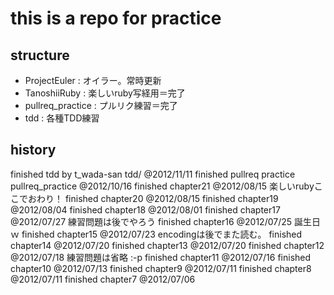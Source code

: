 # this is a repo for practice

## structure

* ProjectEuler : オイラー。常時更新
* TanoshiiRuby : 楽しいruby写経用＝完了
* pullreq_practice : プルリク練習＝完了
* tdd : 各種TDD練習

## history 
finished tdd by t_wada-san tdd/ @2012/11/11
finished pullreq practice pullreq_practice @2012/10/16
finished chapter21 @2012/08/15 楽しいrubyここでおわり！
finished chapter20 @2012/08/15
finished chapter19 @2012/08/04
finished chapter18 @2012/08/01
finished chapter17 @2012/07/27 練習問題は後でやろう
finished chapter16 @2012/07/25 誕生日ｗ
finished chapter15 @2012/07/23 encodingは後でまた読む。
finished chapter14 @2012/07/20
finished chapter13 @2012/07/20
finished chapter12 @2012/07/18 練習問題は省略 :-p
finished chapter11 @2012/07/16
finished chapter10 @2012/07/13
finished chapter9 @2012/07/11
finished chapter8 @2012/07/11
finished chapter7 @2012/07/06
